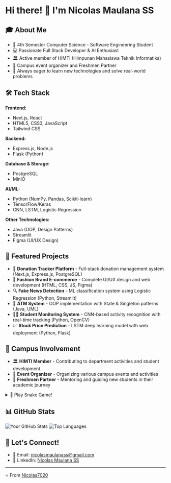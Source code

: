 # Hi there! 👋 I'm Nicolas Maulana SS

## 🎓 About Me
- 🌟 4th Semester Computer Science - Software Engineering Student
- 💻 Passionate Full Stack Developer & AI Enthusiast
- 🏛️ Active member of HIMTI (Himpunan Mahasiswa Teknik Informatika)
- 🤝 Campus event organizer and Freshmen Partner
- 🚀 Always eager to learn new technologies and solve real-world problems

## 🛠️ Tech Stack
**Frontend:**
- Next.js, React
- HTML5, CSS3, JavaScript
- Tailwind CSS

**Backend:**
- Express.js, Node.js
- Flask (Python)

**Database & Storage:**
- PostgreSQL
- MinIO

**AI/ML:**
- Python (NumPy, Pandas, Scikit-learn)
- TensorFlow/Keras
- CNN, LSTM, Logistic Regression

**Other Technologies:**
- Java (OOP, Design Patterns)
- Streamlit
- Figma (UI/UX Design)

## 🚀 Featured Projects

- 🎯 **Donation Tracker Platform** - Full-stack donation management system (Next.js, Express.js, PostgreSQL)
- 👗 **Fashion Brand E-commerce** - Complete UI/UX design and web development (HTML, CSS, JS, Figma)
- 🔍 **Fake News Detection** - ML classification system using Logistic Regression (Python, Streamlit)
- 🏧 **ATM System** - OOP implementation with State & Singleton patterns (Java, UML)
- 👨‍🎓 **Student Monitoring System** - CNN-based activity recognition with real-time tracking (Python, OpenCV)
- 📈 **Stock Price Prediction** - LSTM deep learning model with web deployment (Python, Flask)

## 🌟 Campus Involvement
- 🏛️ **HIMTI Member** - Contributing to department activities and student development
- 🎪 **Event Organizer** - Organizing various campus events and activities
- 👥 **Freshmen Partner** - Mentoring and guiding new students in their academic journey

<details>
<summary>🐍 Play Snake Game!</summary>

```
  ____              _        _____                      
 / ___| _ __   __ _| | _____|_   _(_)_ __ ___   ___     
 \___ \| '_ \ / _` | |/ / _ \ | | | | '_ ` _ \ / _ \    
  ___) | | | | (_| |   <  __/ | | | | | | | | |  __/   
 |____/|_| |_|\__,_|_|\_\___| |_| |_|_| |_| |_|\___|   
                                                       
```

![Snake Game](https://raw.githubusercontent.com/platane/snk/output/github-contribution-grid-snake.svg)

</details>

## 📊 GitHub Stats
![Your GitHub Stats](https://github-readme-stats.vercel.app/api?username=yourusername&show_icons=true&theme=radical)
![Top Languages](https://github-readme-stats.vercel.app/api/top-langs/?username=yourusername&layout=compact&theme=radical)

## 🤝 Let's Connect!
- 📧 Email: nicolasmaulanass@gmail.com
- 💼 LinkedIn: [Nicolas Maulana SS](www.linkedin.com/in/nicolas-maulana-ss-a76690285)


---
⭐️ From [Nicolas7020](https://github.com/Nicolas7020)
